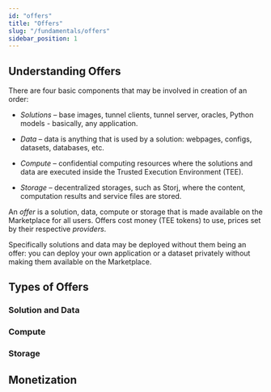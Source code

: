 ```yaml
---
id: "offers"
title: "Offers"
slug: "/fundamentals/offers"
sidebar_position: 1
---
```



## Understanding Offers

There are four basic components that may be involved in creation of an order:

- *Solutions* – base images, tunnel clients, tunnel server, oracles, Python models - basically, any application.

- *Data* – data is anything that is used by a solution: webpages, configs, datasets, databases, etc.

- *Compute* – confidential computing resources where the solutions and data are executed inside the Trusted Execution Environment (TEE).

- *Storage* – decentralized storages, such as Storj, where the content, computation results and service files are stored.

An *offer* is a solution, data, compute or storage that is made available on the Marketplace for all users. Offers cost money (TEE tokens) to use, prices set by their respective *providers*. 

Specifically solutions and data may be deployed without them being an offer: you can deploy your own application or a dataset privately without making them available on the Marketplace.


## Types of Offers

### Solution and Data


### Compute



### Storage




## Monetization



